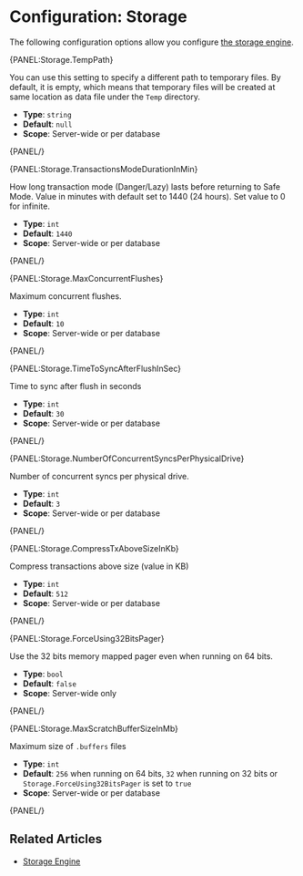 # Configuration: Storage

The following configuration options allow you configure [the storage engine](../../server/storage/storage-engine).

{PANEL:Storage.TempPath}

You can use this setting to specify a different path to temporary files. By default, it is empty, which means that temporary files will be created at same location as data file under the `Temp` directory.

- **Type**: `string`
- **Default**: `null`
- **Scope**: Server-wide or per database

{PANEL/}

{PANEL:Storage.TransactionsModeDurationInMin}

How long transaction mode (Danger/Lazy) lasts before returning to Safe Mode. Value in minutes with default set to 1440 (24 hours). Set value to 0 for infinite.

- **Type**: `int`
- **Default**: `1440`
- **Scope**: Server-wide or per database

{PANEL/}

{PANEL:Storage.MaxConcurrentFlushes}

Maximum concurrent flushes.

- **Type**: `int`
- **Default**: `10`
- **Scope**: Server-wide or per database

{PANEL/}

{PANEL:Storage.TimeToSyncAfterFlushInSec}

Time to sync after flush in seconds

- **Type**: `int`
- **Default**: `30`
- **Scope**: Server-wide or per database

{PANEL/}

{PANEL:Storage.NumberOfConcurrentSyncsPerPhysicalDrive}

Number of concurrent syncs per physical drive.

- **Type**: `int`
- **Default**: `3`
- **Scope**: Server-wide or per database

{PANEL/}

{PANEL:Storage.CompressTxAboveSizeInKb}

Compress transactions above size (value in KB)

- **Type**: `int`
- **Default**: `512`
- **Scope**: Server-wide or per database

{PANEL/}

{PANEL:Storage.ForceUsing32BitsPager}

Use the 32 bits memory mapped pager even when running on 64 bits.

- **Type**: `bool`
- **Default**: `false`
- **Scope**: Server-wide only

{PANEL/}

{PANEL:Storage.MaxScratchBufferSizeInMb}

Maximum size of `.buffers` files

- **Type**: `int`
- **Default**: `256` when running on 64 bits, `32` when running on 32 bits or `Storage.ForceUsing32BitsPager` is set to `true`
- **Scope**: Server-wide or per database

{PANEL/}

## Related Articles

- [Storage Engine](../../server/storage/storage-engine)
